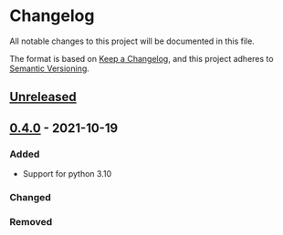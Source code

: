 # Changelog
All notable changes to this project will be documented in this file.

The format is based on [Keep a Changelog](https://keepachangelog.com/en/1.0.0/),
and this project adheres to [Semantic Versioning](https://semver.org/spec/v2.0.0.html).

## [Unreleased]

## [0.4.0] - 2021-10-19
### Added
- Support for python 3.10

### Changed

### Removed


[Unreleased]: https://github.com/klen/muffin-databases/compare/0.4.0...HEAD
[0.4.0]: https://github.com/klen/muffin-databases/compare/0.3.3...0.4.0
[0.3.3]: https://github.com/klen/muffin-databases/compare/0.2.6...0.3.3
[0.2.6]: https://github.com/klen/muffin-databases/compare/0.1.3...0.2.6
